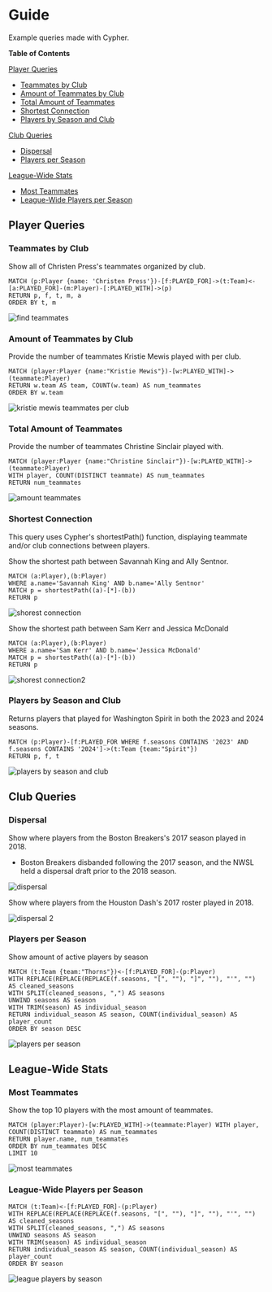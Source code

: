 # Guide

Example queries made with Cypher.

**Table of Contents**

[Player Queries](#player-queries)

- [Teammates by Club](#teammates-by-club)
- [Amount of Teammates by Club](#amount-of-teammates-by-club)
- [Total Amount of Teammates](#total-amount-of-teammates)
- [Shortest Connection](#shortest-connection)
- [Players by Season and Club](#players-by-season-and-club)

[Club Queries](#club-queries)

- [Dispersal](#dispersal)
- [Players per Season](#players-per-season)

[League-Wide Stats](#league-wide-stats)

- [Most Teammates](#most-teammates)
- [League-Wide Players per Season](#league-wide-players-per-season)

## Player Queries

### Teammates by Club

Show all of Christen Press's teammates organized by club.

```
MATCH (p:Player {name: 'Christen Press'})-[f:PLAYED_FOR]->(t:Team)<-[a:PLAYED_FOR]-(m:Player)-[:PLAYED_WITH]->(p)
RETURN p, f, t, m, a
ORDER BY t, m
```

![find teammates](../example-images/find-teammates.png)

### Amount of Teammates by Club

Provide the number of teammates Kristie Mewis played with per club.

```
MATCH (player:Player {name:"Kristie Mewis"})-[w:PLAYED_WITH]->(teammate:Player)
RETURN w.team AS team, COUNT(w.team) AS num_teammates
ORDER BY w.team
```

![kristie mewis teammates per club](../example-images/kristie-mewis-teammates.png)

### Total Amount of Teammates

Provide the number of teammates Christine Sinclair played with.

```
MATCH (player:Player {name:"Christine Sinclair"})-[w:PLAYED_WITH]->(teammate:Player)
WITH player, COUNT(DISTINCT teammate) AS num_teammates
RETURN num_teammates
```

![amount teammates](../example-images/amount-teammates.png)

### Shortest Connection

This query uses Cypher's shortestPath() function, displaying teammate and/or club connections between players.

Show the shortest path between Savannah King and Ally Sentnor.

```
MATCH (a:Player),(b:Player)
WHERE a.name='Savannah King' AND b.name='Ally Sentnor'
MATCH p = shortestPath((a)-[*]-(b))
RETURN p
```

![shorest connection](../example-images/shortest-connection.png)

Show the shortest path between Sam Kerr and Jessica McDonald

```
MATCH (a:Player),(b:Player)
WHERE a.name='Sam Kerr' AND b.name='Jessica McDonald'
MATCH p = shortestPath((a)-[*]-(b))
RETURN p
```

![shorest connection2](../example-images/shortest-connection-2.png)

### Players by Season and Club

Returns players that played for Washington Spirit in both the 2023 and 2024 seasons.

```
MATCH (p:Player)-[f:PLAYED_FOR WHERE f.seasons CONTAINS '2023' AND f.seasons CONTAINS '2024']->(t:Team {team:"Spirit"})
RETURN p, f, t
```

![players by season and club](../example-images/players-by-season.png)

## Club Queries

### Dispersal

Show where players from the Boston Breakers's 2017 season played in 2018.

- Boston Breakers disbanded following the 2017 season, and the NWSL held a dispersal draft prior to the 2018 season.

![dispersal](../example-images/dispersal.png)

Show where players from the Houston Dash's 2017 roster played in 2018.

![dispersal 2](../example-images/dispersal-2.png)

### Players per Season

Show amount of active players by season

```
MATCH (t:Team {team:"Thorns"})<-[f:PLAYED_FOR]-(p:Player)
WITH REPLACE(REPLACE(REPLACE(f.seasons, "[", ""), "]", ""), "'", "") AS cleaned_seasons
WITH SPLIT(cleaned_seasons, ",") AS seasons
UNWIND seasons AS season
WITH TRIM(season) AS individual_season
RETURN individual_season AS season, COUNT(individual_season) AS player_count
ORDER BY season DESC
```

![players per season](../example-images/players-per-season.png)

## League-Wide Stats

### Most Teammates

Show the top 10 players with the most amount of teammates.

```
MATCH (player:Player)-[w:PLAYED_WITH]->(teammate:Player) WITH player, COUNT(DISTINCT teammate) AS num_teammates
RETURN player.name, num_teammates
ORDER BY num_teammates DESC
LIMIT 10
```

![most teammates](../example-images/most-teammates.png)

### League-Wide Players per Season

```
MATCH (t:Team)<-[f:PLAYED_FOR]-(p:Player)
WITH REPLACE(REPLACE(REPLACE(f.seasons, "[", ""), "]", ""), "'", "") AS cleaned_seasons
WITH SPLIT(cleaned_seasons, ",") AS seasons
UNWIND seasons AS season
WITH TRIM(season) AS individual_season
RETURN individual_season AS season, COUNT(individual_season) AS player_count
ORDER BY season
```

![league players by season](../example-images/league-players-per-season.png)
